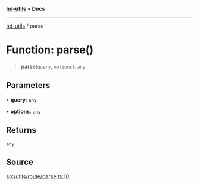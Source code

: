 [**hd-utils**](../README.md) • **Docs**

***

[hd-utils](../globals.md) / parse

# Function: parse()

> **parse**(`query`, `options`): `any`

## Parameters

• **query**: `any`

• **options**: `any`

## Returns

`any`

## Source

[src/utils/route/parse.ts:10](https://github.com/AhmadHddad/h-utils/blob/f7bb9ae71f981ffef49079271b9540862594b7e6/src/utils/route/parse.ts#L10)
